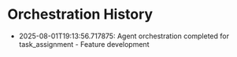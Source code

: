 # Orchestration History

- 2025-08-01T19:13:56.717875: Agent orchestration completed for task_assignment - Feature development
